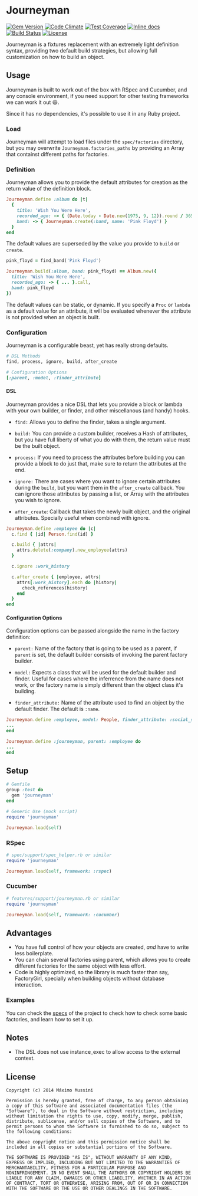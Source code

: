 Journeyman
=====================
[![Gem Version](https://badge.fury.io/rb/journeyman.svg)](http://badge.fury.io/rb/journeyman) [![Code Climate](https://codeclimate.com/github/ElMassimo/journeyman/badges/gpa.svg)](https://codeclimate.com/github/ElMassimo/journeyman) [![Test Coverage](https://codeclimate.com/github/ElMassimo/journeyman/badges/coverage.svg)](https://codeclimate.com/github/ElMassimo/journeyman) [![Inline docs](http://inch-ci.org/github/ElMassimo/journeyman.svg)](http://inch-ci.org/github/ElMassimo/journeyman) [![Build Status](https://travis-ci.org/ElMassimo/journeyman.svg)](https://travis-ci.org/ElMassimo/journeyman) [![License](https://img.shields.io/badge/license-MIT-blue.svg)](https://github.com/ElMassimo/journeyman/blob/master/LICENSE.txt)

Journeyman is a fixtures replacement with an extremely light definition syntax,
providing two default build strategies, but allowing full customization on how
to build an object.

## Usage
Journeyman is built to work out of the box with RSpec and Cucumber, and any
console environment, if you need support for other testing frameworks we can
work it out :smiley:.

Since it has no dependencies, it's possible to use it in any Ruby project.

### Load
Journeyman will attempt to load files under the `spec/factories` directory, but
you may overwrite `Journeyman.factories_paths` by providing an Array that
containst different paths for factories.

### Definition
Journeyman allows you to provide the default attributes for creation as the
return value of the definition block.

```ruby
Journeyman.define :album do |t|
  {
    title: 'Wish You Were Here',
    recorded_ago: -> { (Date.today - Date.new(1975, 9, 12)).round / 365 },
    band: -> { Journeyman.create(:band, name: 'Pink Floyd') }
  }
end
```
The default values are superseded by the value you provide to `build` or `create`.

```ruby
pink_floyd = find_band('Pink Floyd')

Journeyman.build(:album, band: pink_floyd) == Album.new({
  title: 'Wish You Were Here',
  recorded_ago: -> { ... }.call,
  band: pink_floyd
})
```
The default values can be static, or dynamic. If you specify a `Proc` or `lambda`
as a default value for an attribute, it will be evaluated whenever the attribute
is not provided when an object is built.

### Configuration
Journeyman is a configurable beast, yet has really strong defaults.
```ruby
# DSL Methods
find, process, ignore, build, after_create

# Configuration Options
[:parent, :model, :finder_attribute]
```

#### DSL
Journeyman provides a nice DSL that lets you provide a block or lambda with your
own builder, or finder, and other miscellanous (and handy) hooks.

* `find:` Allows you to define the finder, takes a single argument.

* `build:` You can provide a custom builder, receives a Hash of attributes, but
you have full liberty of what you do with them, the return value must be the
built object.

* `process:` If you need to process the attributes before building you can
provide a block to do just that, make sure to return the attributes at the end.

* `ignore:` There are cases where you want to ignore certain attributes during
the `build`, but you want them in the `after_create` callback. You can ignore
those attributes by passing a list, or Array with the attributes you wish to
ignore.

* `after_create`: Callback that takes the newly built object, and the original
attributes. Specially useful when combined with ignore.

```ruby
Journeyman.define :employee do |c|
  c.find { |id| Person.find(id) }

  c.build { |attrs|
    attrs.delete(:company).new_employee(attrs)
  }

  c.ignore :work_history

  c.after_create { |employee, attrs|
    attrs[:work_history].each do |history|
      check_references(history)
    end
  }
end
```

#### Configuration Options
Configuration options can be passed alongside the name in the factory definition:

* `parent:` Name of the factory that is going to be used as a parent, if `parent`
is set, the default builder consists of invoking the parent factory builder.

* `model:` Expects a class that will be used for the default builder and finder.
Useful for cases where the inferrence from the name does not work, or the factory
name is simply different than the object class it's building.

* `finder_attribute:` Name of the attribute used to find an object by the default
finder. The default is `:name`.

```ruby
Journeyman.define :employee, model: People, finder_attribute: :social_security_id do
...
end

Journeyman.define :journeyman, parent: :employee do
...
end
```

## Setup
```ruby
# Gemfile
group :test do
  gem 'journeyman'
end

# Generic Use (mock script)
require 'journeyman'

Journeyman.load(self)
````
### RSpec
```ruby
# spec/support/spec_helper.rb or similar
require 'journeyman'

Journeyman.load(self, framework: :rspec)
````

### Cucumber
```ruby
# features/support/journeyman.rb or similar
require 'journeyman'

Journeyman.load(self, framework: :cucumber)
````

## Advantages

* You have full control of how your objects are created, *and* have to write
less boilerplate.
* You can chain several factories using parent, which allows you to create
different factories for the same object with less effort.
* Code is highly optimized, so the library is much faster than say, FactoryGirl,
specially when building objects without database interaction.


### Examples

You can check the [specs](https://github.com/ElMassimo/journeyman/tree/master/spec) of the project
to check how to check some basic factories, and learn how to set it up.

## Notes
* The DSL does not use instance_exec to allow access to the external context.


License
--------

    Copyright (c) 2014 Máximo Mussini

    Permission is hereby granted, free of charge, to any person obtaining
    a copy of this software and associated documentation files (the
    "Software"), to deal in the Software without restriction, including
    without limitation the rights to use, copy, modify, merge, publish,
    distribute, sublicense, and/or sell copies of the Software, and to
    permit persons to whom the Software is furnished to do so, subject to
    the following conditions:

    The above copyright notice and this permission notice shall be
    included in all copies or substantial portions of the Software.

    THE SOFTWARE IS PROVIDED "AS IS", WITHOUT WARRANTY OF ANY KIND,
    EXPRESS OR IMPLIED, INCLUDING BUT NOT LIMITED TO THE WARRANTIES OF
    MERCHANTABILITY, FITNESS FOR A PARTICULAR PURPOSE AND
    NONINFRINGEMENT. IN NO EVENT SHALL THE AUTHORS OR COPYRIGHT HOLDERS BE
    LIABLE FOR ANY CLAIM, DAMAGES OR OTHER LIABILITY, WHETHER IN AN ACTION
    OF CONTRACT, TORT OR OTHERWISE, ARISING FROM, OUT OF OR IN CONNECTION
    WITH THE SOFTWARE OR THE USE OR OTHER DEALINGS IN THE SOFTWARE.
